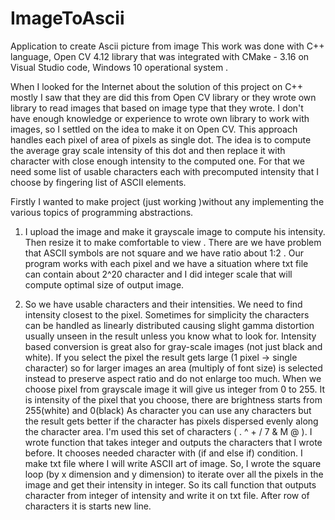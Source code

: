 # ImageToAscii
Application to create Ascii picture from image
This work was done with C++ language, Open CV 4.12 library that was integrated with CMake - 3.16 on Visual Studio code, Windows 10 operational system . 

When I looked for the Internet about the solution of this project on C++ mostly I saw that they are did this from Open CV library or they wrote own library to read images that based on image type that they wrote. I don't have enough knowledge or experience to wrote own library to work with images, so I settled on the idea to make it on Open CV. 
This approach handles each pixel of area of pixels as single dot. The idea is to compute the average gray scale intensity of this dot and then replace it with character with close enough intensity to the computed one. For that we need some list of usable characters each with precomputed intensity that I choose by fingering list of ASCII elements. 

 Firstly I wanted to make project (just working )without any implementing the various topics of programming abstractions. 
 1) I upload the image and make it grayscale image to compute his intensity. 
Then resize it to make comfortable to view . There are we have problem that ASCII symbols are not square and we have ratio about 1:2 . Our program works with each pixel and we have a situation where txt file can contain about 2^20 character and I did integer scale that will compute optimal size of output image.


2) So we have usable characters and their intensities. We need to find intensity closest to the pixel. Sometimes for simplicity the characters can be handled as linearly distributed causing slight gamma distortion usually unseen in the result unless you know what to look for.
Intensity based conversion is great also for gray-scale images (not just black and white). If you select the pixel the result gets large (1 pixel -> single character) so for larger images an area (multiply of font size) is selected instead to preserve aspect ratio and do not enlarge too much.
When we choose pixel from grayscale image it will give us integer from 0 to 255. It is intensity of the pixel that you choose, there are brightness starts from 255(white) and 0(black)
As character you can use any characters but the result gets better if the character has pixels dispersed evenly along the character area. 
I'm used this set of characters (   . ^ + / 7 & M @ ).
I wrote function that takes integer and outputs the characters that I wrote before. It chooses needed character with (if and else if) condition.
I make txt file where I will write ASCII art of image.
So, I wrote the square loop (by x dimension and y dimension) to iterate over all the pixels in the image and get their intensity in integer. So its call function that outputs character from integer of intensity and write it on txt file. After row of characters it is starts new line.
